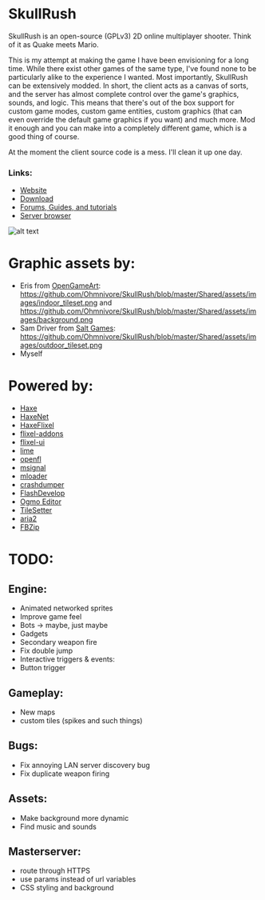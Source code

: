 # SkullRush
SkullRush is an open-source (GPLv3) 2D online multiplayer shooter. Think of it as Quake meets Mario.

This is my attempt at making the game I have been envisioning for a long time. While there exist
other games of the same type, I've found none to be particularly alike to the experience I wanted.
Most importantly, SkullRush can be extensively modded. In short, the client acts as a canvas of sorts, and the server has almost complete control over the game's graphics, sounds, and logic. This means that there's out of the box support for custom game modes, custom game entities, custom graphics (that can even override the default game graphics if you want) and much more. Mod it enough and you can make into a completely different game, which is a good thing of course.

At the moment the client source code is a mess. I'll clean it up one day.

### Links:
* [Website](http://ohmnivore.github.io/)
* [Download](http://skullrush.elementfx.com/smf/index.php?topic=2.0)
* [Forums, Guides, and tutorials](http://skullrush.elementfx.com/smf/index.php)
* [Server browser](http://ms.skullrush.elementfx.com/)

![alt text](https://github.com/Ohmnivore/SkullRush/raw/master/SCREENSHOT.png "")

# Graphic assets by:
* Eris from [OpenGameArt](http://opengameart.org/content/sci-fi-platform-tiles): https://github.com/Ohmnivore/SkullRush/blob/master/Shared/assets/images/indoor_tileset.png and https://github.com/Ohmnivore/SkullRush/blob/master/Shared/assets/images/background.png
* Sam Driver from [Salt Games](http://www.saltgames.com/): https://github.com/Ohmnivore/SkullRush/blob/master/Shared/assets/images/outdoor_tileset.png
* Myself

# Powered by:
* [Haxe](http://haxe.org/)
* [HaxeNet](https://github.com/Ohmnivore/HaxeNet)
* [HaxeFlixel](http://haxeflixel.com/)
* [flixel-addons](https://github.com/HaxeFlixel/flixel-addons)
* [flixel-ui](https://github.com/HaxeFlixel/flixel-ui)
* [lime](https://github.com/openfl/lime)
* [openfl](http://www.openfl.org/)
* [msignal](https://github.com/massiveinteractive/msignal)
* [mloader](https://github.com/massiveinteractive/mloader)
* [crashdumper](https://github.com/larsiusprime/crashdumper)
* [FlashDevelop](http://www.flashdevelop.org/)
* [Ogmo Editor](http://www.ogmoeditor.com/)
* [TileSetter](https://github.com/Ohmnivore/TileSetter)
* [aria2](https://github.com/tatsuhiro-t/aria2)
* [FBZip](http://www.freebyte.com/fbzip/)


# TODO:

## Engine:
* Animated networked sprites
* Improve game feel
* Bots -> maybe, just maybe
* Gadgets
* Secondary weapon fire
* Fix double jump
* Interactive triggers & events:
 * Button trigger


## Gameplay:
* New maps
* custom tiles (spikes and such things)


## Bugs:
* Fix annoying LAN server discovery bug
* Fix duplicate weapon firing


## Assets:
* Make background more dynamic
* Find music and sounds


## Masterserver:
* route through HTTPS
* use params instead of url variables
* CSS styling and background
